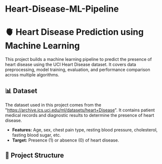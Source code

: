 # Heart-Disease-ML-Pipeline
# 🫀 Heart Disease Prediction using Machine Learning

This project builds a machine learning pipeline to predict the presence of heart disease using the UCI Heart Disease dataset. It covers data preprocessing, model training, evaluation, and performance comparison across multiple algorithms.

## 📊 Dataset

The dataset used in this project comes from the "https://archive.ics.uci.edu/ml/datasets/heart+Disease".
It contains patient medical records and diagnostic results to determine the presence of heart disease.

- **Features:** Age, sex, chest pain type, resting blood pressure, cholesterol, fasting blood sugar, etc.
- **Target:** Presence (1) or absence (0) of heart disease.

## 🧪 Project Structure

